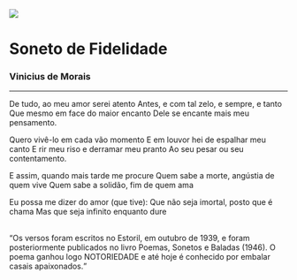 <img src="https://scontent.fjdo1-2.fna.fbcdn.net/v/t39.30808-6/296388079_442396427900341_372772147553777183_n.jpg?_nc_cat=107&cb=99be929b-59f725be&ccb=1-7&_nc_sid=e3f864&_nc_eui2=AeEfKkVwbGhTuBi824gekJrZ5qA0Qt8OzlXmoDRC3w7OVfReoPLnjOTzjalH3F23g5mekKZlv5Akd_5n1h0WnkFw&_nc_ohc=3FSA9A5JEvgAX9Sl199&_nc_ht=scontent.fjdo1-2.fna&oh=00_AfCZCZhvQ4_1Flg05DwL2yoFs-aPRarGoA3E_RF3ahn_Hg&oe=64A80121"/>
<h1>Soneto de Fidelidade</h1>
<h3>Vinicius de Morais</h3>
<hr/>
<p>De tudo, ao meu amor serei atento
Antes, e com tal zelo, e sempre, e tanto
Que mesmo em face do maior encanto
Dele se encante mais meu pensamento.</p>
<p>Quero vivê-lo em cada vão momento
E em louvor hei de espalhar meu canto
E rir meu riso e derramar meu pranto
Ao seu pesar ou seu contentamento.</p>
<p>E assim, quando mais tarde me procure
Quem sabe a morte, angústia de quem vive
Quem sabe a solidão, fim de quem ama</p>
<p>Eu possa me dizer do amor (que tive):
Que não seja imortal, posto que é chama
Mas que seja infinito enquanto dure</p>

<br>
<q>Os versos foram escritos no Estoril, em outubro de 1939, e foram posteriormente publicados no livro Poemas, Sonetos e Baladas (1946). O poema ganhou logo NOTORIEDADE e até hoje é conhecido por embalar casais apaixonados.</q>
